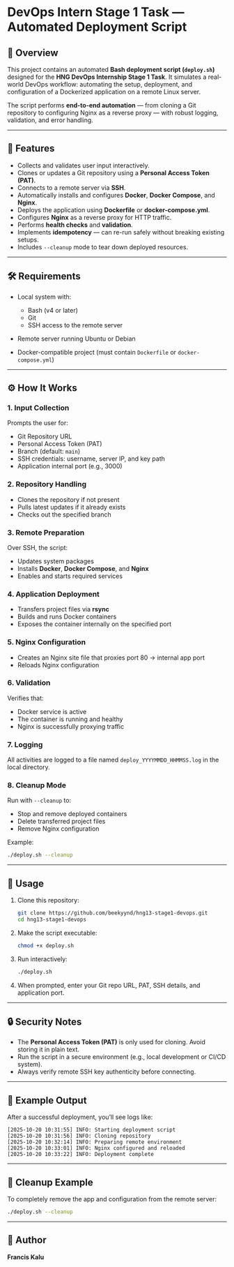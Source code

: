 # DevOps Intern Stage 1 Task — Automated Deployment Script

## 🚀 Overview

This project contains an automated **Bash deployment script (`deploy.sh`)** designed for the **HNG DevOps Internship Stage 1 Task**. It simulates a real-world DevOps workflow: automating the setup, deployment, and configuration of a Dockerized application on a remote Linux server.

The script performs **end-to-end automation** — from cloning a Git repository to configuring Nginx as a reverse proxy — with robust logging, validation, and error handling.

---

## 🧩 Features

* Collects and validates user input interactively.
* Clones or updates a Git repository using a **Personal Access Token (PAT)**.
* Connects to a remote server via **SSH**.
* Automatically installs and configures **Docker**, **Docker Compose**, and **Nginx**.
* Deploys the application using **Dockerfile** or **docker-compose.yml**.
* Configures **Nginx** as a reverse proxy for HTTP traffic.
* Performs **health checks** and **validation**.
* Implements **idempotency** — can re-run safely without breaking existing setups.
* Includes `--cleanup` mode to tear down deployed resources.

---

## 🛠️ Requirements

* Local system with:

  * Bash (v4 or later)
  * Git
  * SSH access to the remote server
* Remote server running Ubuntu or Debian
* Docker-compatible project (must contain `Dockerfile` or `docker-compose.yml`)

---

## ⚙️ How It Works

### 1. Input Collection

Prompts the user for:

* Git Repository URL
* Personal Access Token (PAT)
* Branch (default: `main`)
* SSH credentials: username, server IP, and key path
* Application internal port (e.g., 3000)

### 2. Repository Handling

* Clones the repository if not present
* Pulls latest updates if it already exists
* Checks out the specified branch

### 3. Remote Preparation

Over SSH, the script:

* Updates system packages
* Installs **Docker**, **Docker Compose**, and **Nginx**
* Enables and starts required services

### 4. Application Deployment

* Transfers project files via **rsync**
* Builds and runs Docker containers
* Exposes the container internally on the specified port

### 5. Nginx Configuration

* Creates an Nginx site file that proxies port 80 → internal app port
* Reloads Nginx configuration

### 6. Validation

Verifies that:

* Docker service is active
* The container is running and healthy
* Nginx is successfully proxying traffic

### 7. Logging

All activities are logged to a file named `deploy_YYYYMMDD_HHMMSS.log` in the local directory.

### 8. Cleanup Mode

Run with `--cleanup` to:

* Stop and remove deployed containers
* Delete transferred project files
* Remove Nginx configuration

Example:

```bash
./deploy.sh --cleanup
```

---

## 🚀 Usage

1. Clone this repository:

   ```bash
   git clone https://github.com/beekyynd/hng13-stage1-devops.git
   cd hng13-stage1-devops
   ```

2. Make the script executable:

   ```bash
   chmod +x deploy.sh
   ```

3. Run interactively:

   ```bash
   ./deploy.sh
   ```

4. When prompted, enter your Git repo URL, PAT, SSH details, and application port.

---

## 🔒 Security Notes

* The **Personal Access Token (PAT)** is only used for cloning. Avoid storing it in plain text.
* Run the script in a secure environment (e.g., local development or CI/CD system).
* Always verify remote SSH key authenticity before connecting.

---

## 🧪 Example Output

After a successful deployment, you’ll see logs like:

```
[2025-10-20 10:31:55] INFO: Starting deployment script
[2025-10-20 10:31:56] INFO: Cloning repository
[2025-10-20 10:32:14] INFO: Preparing remote environment
[2025-10-20 10:33:01] INFO: Nginx configured and reloaded
[2025-10-20 10:33:22] INFO: Deployment complete
```

---

## 🧹 Cleanup Example

To completely remove the app and configuration from the remote server:

```bash
./deploy.sh --cleanup
```

---

## 🧠 Author

**Francis Kalu**
